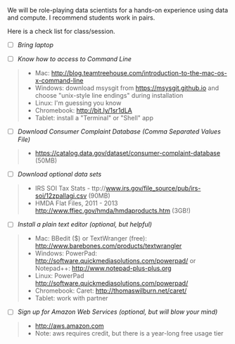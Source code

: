We will be role-playing data scientists for a hands-on experience using data and compute. 
I recommend students work in pairs. 

Here is a check list for class/session. 

* [ ] *Bring laptop*

* [ ] *Know how to access to Command Line*
>- Mac: http://blog.teamtreehouse.com/introduction-to-the-mac-os-x-command-line 
>- Windows: download msysgit from https://msysgit.github.io and choose "unix-style line endings" during installation
>- Linux: I'm guessing you know
>- Chromebook: http://bit.ly/1sr1dLA
>- Tablet: install a "Terminal" or "Shell" app

* [ ] *Download Consumer Complaint Database (Comma Separated Values File)*
>- https://catalog.data.gov/dataset/consumer-complaint-database (50MB)

* [ ] *Download optional data sets*
>- IRS SOI Tax Stats - ttp://www.irs.gov/file_source/pub/irs-soi/12zpallagi.csv (90MB)
>- HMDA Flat Files, 2011 - 2013 http://www.ffiec.gov/hmda/hmdaproducts.htm (3GB!)

* [ ] *Install a plain text editor (optional, but helpful)*
>- Mac: BBedit ($) or TextWranger (free): http://www.barebones.com/products/textwrangler
>- Windows: PowerPad: http://software.quickmediasolutions.com/powerpad/ or Notepad++: http://www.notepad-plus-plus.org
>- Linux: PowerPad  http://software.quickmediasolutions.com/powerpad/
>- Chromebook: Caret: http://thomaswilburn.net/caret/        
>- Tablet: work with partner

* [ ] *Sign up for Amazon Web Services (optional, but will blow your mind)*
>- http://aws.amazon.com
>- Note: aws requires credit, but there is a year-long free usage tier


